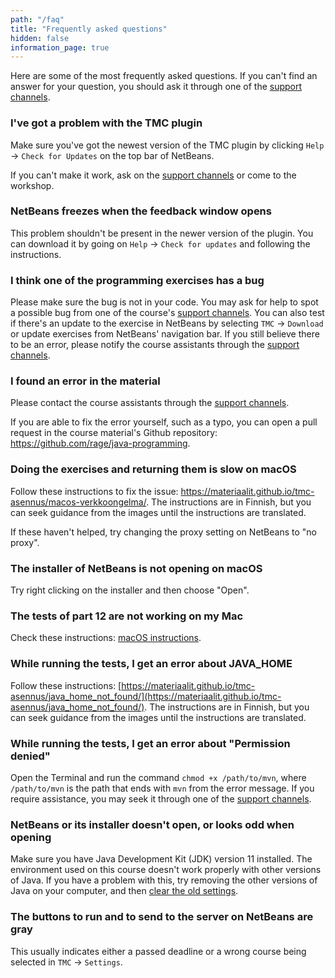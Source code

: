 ```yaml
---
path: "/faq"
title: "Frequently asked questions"
hidden: false
information_page: true
---
```


Here are some of the most frequently asked questions. If you can't find an answer for your question, you should ask it through one of the [support channels](/support-and-assistance).

<table-of-contents></table-of-contents>

### I've got a problem with the TMC plugin

Make sure you've got the newest version of the TMC plugin by clicking `Help` -> `Check for Updates` on the top bar of NetBeans.

If you can't make it work, ask on the [support channels](/support-and-assistance) or come to the workshop.

### NetBeans freezes when the feedback window opens

This problem shouldn't be present in the newer version of the plugin. You can download it by going on `Help` &rarr; `Check for updates` and following the instructions.

### I think one of the programming exercises has a bug

Please make sure the bug is not in your code. You may ask for help to spot a possible bug from one of the course's [support channels](/support-and-assistance). You can also test if there's an update to the exercise in NetBeans by selecting `TMC` &rarr; `Download` or update exercises from NetBeans' navigation bar. If you still believe there to be an error, please notify the course assistants through the [support channels](/support-and-assistance).

### I found an error in the material

Please contact the course assistants through the [support channels](/support-and-assistance).

If you are able to fix the error yourself, such as a typo, you can open a pull request in the course material's Github repository: https://github.com/rage/java-programming.

### Doing the exercises and returning them is slow on macOS

Follow these instructions to fix the issue: https://materiaalit.github.io/tmc-asennus/macos-verkkoongelma/. The instructions are in Finnish, but you can seek guidance from the images until the instructions are translated.

If these haven't helped, try changing the proxy setting on NetBeans to "no proxy".

### The installer of NetBeans is not opening on macOS

Try right clicking on the installer and then choose "Open".

### The tests of part 12 are not working on my Mac

Check these instructions: [macOS instructions](/macos-ohjeet).

### While running the tests, I get an error about JAVA_HOME

Follow these instructions: [https://materiaalit.github.io/tmc-asennus/java_home_not_found/](https://materiaalit.github.io/tmc-asennus/java_home_not_found/). The instructions are in Finnish, but you can seek guidance from the images until the instructions are translated.

### While running the tests, I get an error about "Permission denied"

Open the Terminal and run the command `chmod +x /path/to/mvn`, where `/path/to/mvn` is the path that ends with `mvn` from the error message. If you require assistance, you may seek it through one of the [support channels](/support-and-assistance).

### NetBeans or its installer doesn't open, or looks odd when opening

Make sure you have Java Development Kit (JDK) version 11 installed. The environment used on this course doesn't work properly with other versions of Java. If you have a problem with this, try removing the other versions of Java on your computer, and then [clear the old settings](/remove-netbeans-settings).

### The buttons to run and to send to the server on NetBeans are gray

This usually indicates either a passed deadline or a wrong course being selected in `TMC` &rarr; `Settings`.
